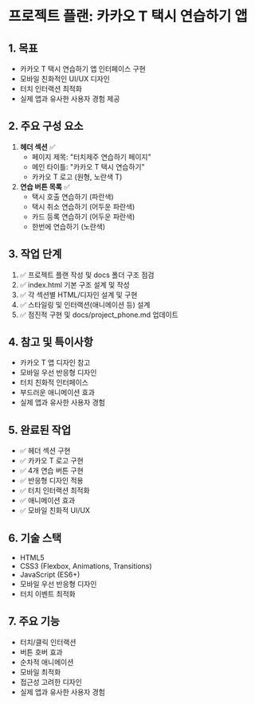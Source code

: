 # 프로젝트 플랜: 카카오 T 택시 연습하기 앱

## 1. 목표
- 카카오 T 택시 연습하기 앱 인터페이스 구현
- 모바일 친화적인 UI/UX 디자인
- 터치 인터랙션 최적화
- 실제 앱과 유사한 사용자 경험 제공

## 2. 주요 구성 요소
1. **헤더 섹션** ✅
   - 페이지 제목: "터치제주 연습하기 페이지"
   - 메인 타이틀: "카카오 T 택시 연습하기"
   - 카카오 T 로고 (원형, 노란색 T)
2. **연습 버튼 목록** ✅
   - 택시 호출 연습하기 (파란색)
   - 택시 취소 연습하기 (어두운 파란색)
   - 카드 등록 연습하기 (어두운 파란색)
   - 한번에 연습하기 (노란색)

## 3. 작업 단계
1. ✅ 프로젝트 플랜 작성 및 docs 폴더 구조 점검
2. ✅ index.html 기본 구조 설계 및 작성
3. ✅ 각 섹션별 HTML/디자인 설계 및 구현
4. ✅ 스타일링 및 인터랙션(애니메이션 등) 설계
5. ✅ 점진적 구현 및 docs/project_phone.md 업데이트

## 4. 참고 및 특이사항
- 카카오 T 앱 디자인 참고
- 모바일 우선 반응형 디자인
- 터치 친화적 인터페이스
- 부드러운 애니메이션 효과
- 실제 앱과 유사한 사용자 경험

## 5. 완료된 작업
- ✅ 헤더 섹션 구현
- ✅ 카카오 T 로고 구현
- ✅ 4개 연습 버튼 구현
- ✅ 반응형 디자인 적용
- ✅ 터치 인터랙션 최적화
- ✅ 애니메이션 효과
- ✅ 모바일 친화적 UI/UX

## 6. 기술 스택
- HTML5
- CSS3 (Flexbox, Animations, Transitions)
- JavaScript (ES6+)
- 모바일 우선 반응형 디자인
- 터치 이벤트 최적화

## 7. 주요 기능
- 터치/클릭 인터랙션
- 버튼 호버 효과
- 순차적 애니메이션
- 모바일 최적화
- 접근성 고려한 디자인
- 실제 앱과 유사한 사용자 경험 